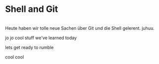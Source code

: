 # Shell and Git

<br>
Heute haben wir tolle neue Sachen über Git und die Shell gelerent. juhuu.

jo jo cool stuff we've learned today

lets get ready to rumble

cool cool
